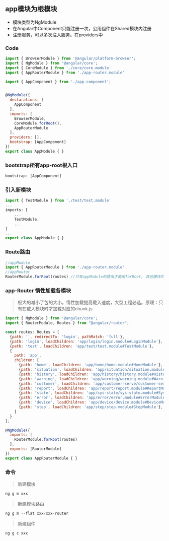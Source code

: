 ## app模块为根模块
* 模块类型为NgModule  
* 在Angular中Component只能注册一次，公用组件在Shared模块内注册  
* 注册服务，可以多次注入服务。在providers中

### Code
```js
import { BrowserModule } from '@angular/platform-browser';
import { NgModule } from '@angular/core';
import { CoreModule } from './core/core.module'
import { AppRouterModule } from './app-router.module'

import { AppComponent } from './app.component';


@NgModule({
  declarations: [
    AppComponent
  ],
  imports: [
    BrowserModule,
    CoreModule.forRoot(),
    AppRouterModule
  ],
  providers: [],
  bootstrap: [AppComponent]
})
export class AppModule { }
```

### bootstrap所有app-root根入口
```js
bootstrap: [AppComponent]
```

### 引入新模块
```js
import { TestModule } from './test/test.module'
...
imports: [
    ...
    TestModule,
    ...
]
...
export class AppModule { }
```

### Route路由
```js
//appModule
import { AppRouterModule } from './app-router.module'
//appRouter
RouterModule.forRoot(routes) //只有appModule的路由才能用forRoot, 其他模块的路由只能用forChild
```

### app-Router 惰性加载各模块
> 极大的减小了包的大小，惰性加载提高载入速度，大型工程必选。原理：只有在载入模块时才加载对应的chunk.js    

```js
import { NgModule } from '@angular/core';
import { RouterModule, Routes } from "@angular/router";

const routes: Routes = [
  {path: '', redirectTo: 'login', pathMatch: 'full'},
  {path: 'login', loadChildren: 'app/login/login.module#LoginModule'},
  {path: 'test', loadChildren: 'app/test/test.module#TestModule'},
  {
    path: 'app', 
    children: [
      {path: 'home', loadChildren: 'app/home/home.module#HomeModule'},
      {path: 'situation', loadChildren: 'app/situation/situation.module#SituationModule'},
      {path: 'history', loadChildren: 'app/history/history.module#HistoryModule'},
      {path: 'warning', loadChildren: 'app/warning/warning.module#WarningModule'},
      {path: 'customer', loadChildren: 'app/customer-serve/customer-serve.module#CustomerServeModule'},
      {path: 'report', loadChildren: 'app/report/report.module#ReportModule'},
      {path: 'state', loadChildren: 'app/sys-state/sys-state.module#SysStateModule'},
      {path: 'error', loadChildren: 'app/error/error.module#ErrorModule'},
      {path: 'device', loadChildren: 'app/device/device.module#DeviceModule'},
      {path: 'step', loadChildren: 'app/step/step.module#StepModule'},
    ]
  }
];

@NgModule({
  imports: [
    RouterModule.forRoot(routes)
  ],
  exports: [RouterModule]
})
export class AppRouterModule { }
```

### 命令
> 新建模块    

```js
ng g m xxx
```

> 新建模块路由   

```js
ng g m --flat xxx/xxx-router
```

> 新建组件    

```js
ng g c xxx
```

